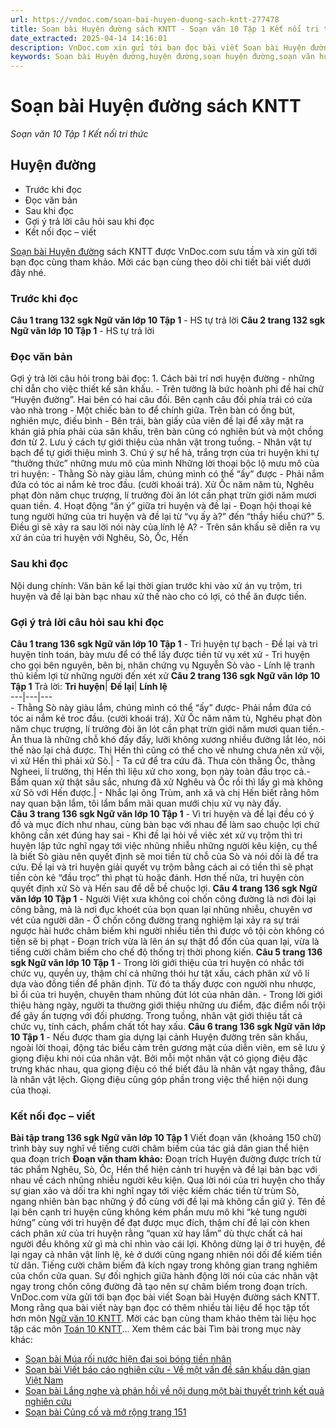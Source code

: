 ```yaml
---
url: https://vndoc.com/soan-bai-huyen-duong-sach-kntt-277478
title: Soạn bài Huyện đường sách KNTT - Soạn văn 10 Tập 1 Kết nối tri thức - VnDoc.com
date_extracted: 2025-04-14 14:16:01
description: VnDoc.com xin gửi tới bạn đọc bài viết Soạn bài Huyện đường sách KNTT. Mời các bạn cùng tham khảo chi tiết.
keywords: Soạn bài Huyện đường,huyện đường,soạn huyện đường,soạn văn huyện đường,ngữ văn 10 KNTT,soạn văn 10
---
```


# Soạn bài Huyện đường sách KNTT
 _Soạn văn 10 Tập 1 Kết nối tri thức_
## Huyện đường
  * Trước khi đọc
  * Đọc văn bản
  * Sau khi đọc
  * Gợi ý trả lời câu hỏi sau khi đọc
  * Kết nối đọc – viết

[Soạn bài Huyện đường](<https://vndoc.com/soan-bai-huyen-duong-sach-kntt-277478>) sách KNTT được VnDoc.com sưu tầm và xin gửi tới bạn đọc cùng tham khảo. Mời các bạn cùng theo dõi chi tiết bài viết dưới đây nhé.
### Trước khi đọc
**Câu 1 trang 132 sgk Ngữ văn lớp 10 Tập 1**
\- HS tự trả lời
**Câu 2 trang 132 sgk Ngữ văn lớp 10 Tập 1**
\- HS tự trả lời
### Đọc văn bản
Gợi ý trả lời câu hỏi trong bài đọc:
1\. Cách bài trí nơi huyện đường - những chỉ dẫn cho việc thiết kế sân khấu.
\- Trên tường là bức hoành phi đề hai chữ “Huyện đường”. Hai bên có hai câu đối. Bên cạnh câu đối phía trái có cửa vào nhà trong
\- Một chiếc bàn to để chính giữa. Trên bàn có ống bút, nghiên mực, điếu bình
\- Bên trái, bàn giấy của viên đề lại để xây mặt ra khán giả phía phải của sân khấu, trên bàn cũng có nghiên bút và một chồng đơn từ
2\. Lưu ý cách tự giới thiệu của nhân vật trong tuồng.
\- Nhân vật tự bạch để tự giới thiệu mình
3\. Chú ý sự hể hả, trắng trợn của tri huyện khi tự “thưởng thức” những mưu mô của mình
Những lời thoại bộc lộ mưu mô của tri huyện:
\- Thằng Sò này giàu lắm, chúng mình có thể “ấy” được
\- Phải nắm đứa có tóc ai nắm kẻ troc đầu. \(cười khoái trá\). Xử Ốc năm năm tù, Nghêu phạt đòn năm chục trượng, lí trưởng đòi ăn lót cần phạt trừn giới năm mươi quan tiền.
4\. Hoạt động “ăn ý” giữa tri huyện và đề lại
\- Đoạn hội thoại kẻ tung người hứng của tri huyện và đề lại từ “vụ ấy à?” đến “thầy hiểu chứ?”
5\. Điều gì sẽ xảy ra sau lời nói này của lính lệ A?
\- Trên sân khấu sẽ diễn ra vụ xử án của tri huyện với Nghêu, Sò, Ốc, Hến
### Sau khi đọc
Nội dung chính:
Văn bản kể lại thời gian trước khi vào xử án vụ trộm, tri huyện và đề lại bàn bạc nhau xử thế nào cho có lợi, có thể ăn được tiền.
### Gợi ý trả lời câu hỏi sau khi đọc
**Câu 1 trang 136 sgk Ngữ văn lớp 10 Tập 1**
\- Tri huyện tự bạch
\- Đề lại và tri huyện tính toán, bày mưu để có thể lấy được tiền từ vụ xét xử
\- Tri huyện cho gọi bên nguyên, bên bị, nhân chứng vụ Nguyễn Sò vào
\- Lính lệ tranh thủ kiếm lợi từ những người đến xét xử
**Câu 2 trang 136 sgk Ngữ văn lớp 10 Tập 1**
Trả lời:
**Tri huyện**| **Đề lại**| **Lính lệ**  
---|---|---  
\- Thằng Sò này giàu lắm, chúng mình có thể “ấy” được\- Phải nắm đứa có tóc ai nắm kẻ troc đầu. \(cười khoái trá\). Xử Ốc năm năm tù, Nghêu phạt đòn năm chục trượng, lí trưởng đòi ăn lót cần phạt trừn giới năm mươi quan tiền.\- Ăn thua là những chỗ khó đấy đấy, lưỡi không xương nhiều đường lắt léo, nói thế nào lại chả được. Thị Hến thì cũng có thể cho về nhưng chưa nên xử vội, vì xử Hến thì phải xử Sò.| \- Ta cứ để tra cứu đã. Thưa còn thằng Ốc, thằng Ngheei, lí trưởng, thị Hến thì liệu xử cho xong, bọn này toàn đầu trọc cả.\- Bẩm quan xử thật sâu sắc, nhưng đã xử Nghêu và Ốc rồi thì lấy gì mà không xử Sò với Hến được.| \- Nhắc lại ông Trùm, anh xã và chị Hến biết rằng hôm nay quan bận lắm, tôi lẩm bẩm mãi quan mưới chịu xử vụ này đấy.  
**Câu 3 trang 136 sgk Ngữ văn lớp 10 Tập 1**
\- Vì tri huyện và đề lại đều có ý đồ và mục đích như nhau, cùng bàn bạc với nhau để làm sao chuộc lợi chứ không cần xét đúng hay sai
\- Khi đề lại hỏi về viêc xét xử vụ trộm thì tri huyện lập tức nghĩ ngay tới việc nhũng nhiễu những người kêu kiện, cụ thể là biết Sò giàu nên quyết định sẽ moi tiền từ chỗ của Sò và nói dối là để tra cứu. Đề lại và tri huyện giải quyết vụ trộm bằng cách ai có tiền thì sẽ phạt tiền còn kẻ “đầu trọc” thì phạt tù hoặc đánh. Hơn thế nữa, tri huyện còn quyết định xử Sò và Hến sau để dễ bề chuộc lợi.
**Câu 4 trang 136 sgk Ngữ văn lớp 10 Tập 1**
\- Người Việt xưa không coi chốn công đường là nơi đòi lại công bằng, mà là nơi đục khoét của bọn quan lại nhũng nhiễu, chuyên vơ vét của người dân
\- Ở chốn công đường trang nghiệm lại xảy ra sự trái ngược hài hước châm biếm khi người nhiều tiền thì được vô tội còn không có tiền sẽ bị phạt
\- Đoạn trích vừa là lên án sự thật đổ đốn của quan lại, vừa là tiếng cười châm biếm cho chế độ thống trị thời phong kiến.
**Câu 5 trang 136 sgk Ngữ văn lớp 10 Tập 1**
\- Trong lời giới thiệu của tri huyện có nhắc tới chức vụ, quyền uy, thậm chí cả những thói hư tật xấu, cách phân xử vô lí dựa vào đồng tiền để phân định. Từ đó ta thấy được con người nhu nhược, bỉ ổi của tri huyện, chuyên tham nhũng đút lót của nhân dân.
\- Trong lời giới thiệu hàng ngày, người ta thường giới thiệu những ưu điểm, đặc điểm nổi trội để gây ấn tượng với đối phương. Trong tuồng, nhân vật giới thiệu tất cả chức vụ, tính cách, phẩm chất tốt hay xấu.
**Câu 6 trang 136 sgk Ngữ văn lớp 10 Tập 1**
\- Nếu được tham gia dựng lại cảnh Huyện đường trên sân khấu, ngoài lời thoại, động tác biểu cảm trên gương mặt của diễn viên, em sẽ lưu ý giọng điệu khi nói của nhân vật. Bởi mỗi một nhân vật có giọng điệu đặc trưng khác nhau, qua giọng điệu có thế biết đâu là nhân vật ngay thẳng, đâu là nhân vật lệch. Giọng điệu cũng góp phần trong việc thể hiện nội dung của thoại.
### Kết nối đọc – viết
**Bài tập trang 136 sgk Ngữ văn lớp 10 Tập 1**
Viết đoạn văn \(khoảng 150 chữ\) trình bày suy nghĩ về tiếng cười châm biếm của tác giả dân gian thể hiện qua đoạn trích
**Đoạn văn tham khảo:**
Đoạn trích Huyện đường được trích từ tác phẩm Nghêu, Sò, Ốc, Hến thể hiện cảnh tri huyện và đề lại bàn bạc với nhau về cách nhũng nhiễu người kêu kiện. Qua lời nói của tri huyện cho thấy sự gian xảo và dối tra khi nghĩ ngay tới việc kiếm chác tiền từ trùm Sò, ngang nhiên bàn bạc những ý đồ cùng với đề lại mà không cần giữ ý. Tên đề lại bên cạnh tri huyện cũng không kém phần mưu mô khi “kẻ tung người hứng” cùng với tri huyện để đạt được mục đích, thậm chí đề lại còn khen cách phân xử của tri huyện rằng “quan xử hay lắm” dù thực chất cả hai người đều không xử gì mà chỉ nhìn vào cái lợi. Không dừng lại ở tri huyện, đề lại ngay cả nhân vật lính lệ, kẻ ở dưới cũng ngang nhiên nói dối để kiếm tiền từ dân. Tiếng cười châm biếm đả kích ngay trong không gian trang nghiêm của chốn cửa quan. Sự đối nghịch giữa hành động lời nói của các nhân vật ngay trong chốn công đường đã tạo nên sự châm biếm trong đoạn trích.
VnDoc.com vừa gửi tới bạn đọc bài viết Soạn bài Huyện đường sách KNTT. Mong rằng qua bài viết này bạn đọc có thêm nhiều tài liệu để học tập tốt hơn môn [Ngữ văn 10 KNTT](<https://vndoc.com/ngu-van-10-ket-noi-tri-thuc-tap1>). Mời các bạn cùng tham khảo thêm tài liệu học tập các môn [Toán 10 KNTT](<https://vndoc.com/toan-10-ket-noi-tri-thuc-tap1>)...
Xem thêm các bài Tìm bài trong mục này khác:
  * [Soạn bài Múa rối nước hiện đại soi bóng tiền nhân](</soan-bai-mua-roi-nuoc-hien-dai-soi-bong-tien-nhan-sach-kntt-277482>)
  * [Soạn bài Viết báo cáo nghiên cứu - Về một vấn đề sân khấu dân gian Việt Nam](</soan-bai-viet-bao-cao-nghien-cuu-ve-mot-van-de-san-khau-dan-gian-viet-nam-sach-kntt-277485>)
  * [Soạn bài Lắng nghe và phản hồi về nội dung một bài thuyết trình kết quả nghiên cứu](</soan-bai-lang-nghe-va-phan-hoi-ve-noi-dung-mot-bai-thuyet-trinh-ket-qua-nghien-cuu-sach-kntt-277551>)
  * [Soạn bài Củng cố và mở rộng trang 151](</soan-bai-cung-co-va-mo-rong-trang-151-sach-kntt-277552>)

